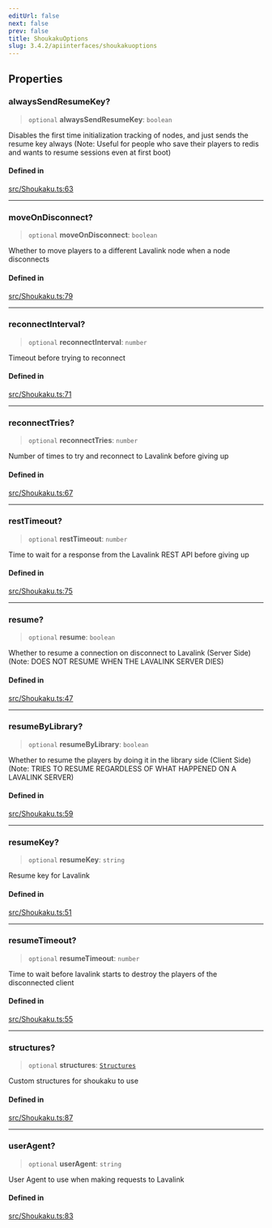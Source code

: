 ```yaml
---
editUrl: false
next: false
prev: false
title: ShoukakuOptions
slug: 3.4.2/apiinterfaces/shoukakuoptions
---
```


## Properties

### alwaysSendResumeKey?

> `optional` **alwaysSendResumeKey**: `boolean`

Disables the first time initialization tracking of nodes, and just sends the resume key always (Note: Useful for people who save their players to redis and wants to resume sessions even at first boot)

#### Defined in

[src/Shoukaku.ts:63](https://github.com/shipgirlproject/shoukaku/blob/e7d94081cabbda7327dc04e467a45fcda49c24f2/src/Shoukaku.ts#L63)

***

### moveOnDisconnect?

> `optional` **moveOnDisconnect**: `boolean`

Whether to move players to a different Lavalink node when a node disconnects

#### Defined in

[src/Shoukaku.ts:79](https://github.com/shipgirlproject/shoukaku/blob/e7d94081cabbda7327dc04e467a45fcda49c24f2/src/Shoukaku.ts#L79)

***

### reconnectInterval?

> `optional` **reconnectInterval**: `number`

Timeout before trying to reconnect

#### Defined in

[src/Shoukaku.ts:71](https://github.com/shipgirlproject/shoukaku/blob/e7d94081cabbda7327dc04e467a45fcda49c24f2/src/Shoukaku.ts#L71)

***

### reconnectTries?

> `optional` **reconnectTries**: `number`

Number of times to try and reconnect to Lavalink before giving up

#### Defined in

[src/Shoukaku.ts:67](https://github.com/shipgirlproject/shoukaku/blob/e7d94081cabbda7327dc04e467a45fcda49c24f2/src/Shoukaku.ts#L67)

***

### restTimeout?

> `optional` **restTimeout**: `number`

Time to wait for a response from the Lavalink REST API before giving up

#### Defined in

[src/Shoukaku.ts:75](https://github.com/shipgirlproject/shoukaku/blob/e7d94081cabbda7327dc04e467a45fcda49c24f2/src/Shoukaku.ts#L75)

***

### resume?

> `optional` **resume**: `boolean`

Whether to resume a connection on disconnect to Lavalink (Server Side) (Note: DOES NOT RESUME WHEN THE LAVALINK SERVER DIES)

#### Defined in

[src/Shoukaku.ts:47](https://github.com/shipgirlproject/shoukaku/blob/e7d94081cabbda7327dc04e467a45fcda49c24f2/src/Shoukaku.ts#L47)

***

### resumeByLibrary?

> `optional` **resumeByLibrary**: `boolean`

Whether to resume the players by doing it in the library side (Client Side) (Note: TRIES TO RESUME REGARDLESS OF WHAT HAPPENED ON A LAVALINK SERVER)

#### Defined in

[src/Shoukaku.ts:59](https://github.com/shipgirlproject/shoukaku/blob/e7d94081cabbda7327dc04e467a45fcda49c24f2/src/Shoukaku.ts#L59)

***

### resumeKey?

> `optional` **resumeKey**: `string`

Resume key for Lavalink

#### Defined in

[src/Shoukaku.ts:51](https://github.com/shipgirlproject/shoukaku/blob/e7d94081cabbda7327dc04e467a45fcda49c24f2/src/Shoukaku.ts#L51)

***

### resumeTimeout?

> `optional` **resumeTimeout**: `number`

Time to wait before lavalink starts to destroy the players of the disconnected client

#### Defined in

[src/Shoukaku.ts:55](https://github.com/shipgirlproject/shoukaku/blob/e7d94081cabbda7327dc04e467a45fcda49c24f2/src/Shoukaku.ts#L55)

***

### structures?

> `optional` **structures**: [`Structures`](/3.4.2/api/interfaces/structures/)

Custom structures for shoukaku to use

#### Defined in

[src/Shoukaku.ts:87](https://github.com/shipgirlproject/shoukaku/blob/e7d94081cabbda7327dc04e467a45fcda49c24f2/src/Shoukaku.ts#L87)

***

### userAgent?

> `optional` **userAgent**: `string`

User Agent to use when making requests to Lavalink

#### Defined in

[src/Shoukaku.ts:83](https://github.com/shipgirlproject/shoukaku/blob/e7d94081cabbda7327dc04e467a45fcda49c24f2/src/Shoukaku.ts#L83)
